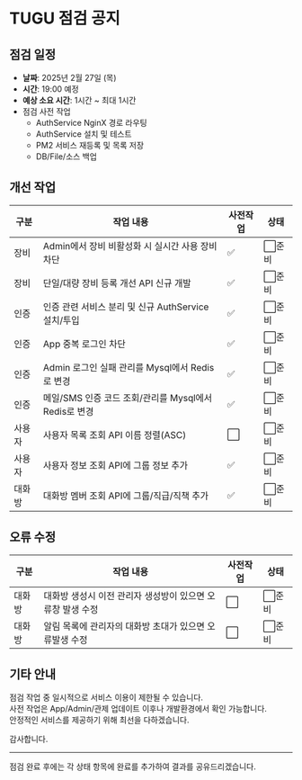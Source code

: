# TUGU 점검 공지

## 점검 일정

- **날짜**: 2025년 2월 27일 (목)
- **시간**: 19:00 예정
- **예상 소요 시간**: 1시간 ~ 최대 1시간
- 점검 사전 작업
  - AuthService NginX 경로 라우팅
  - AuthService 설치 및 테스트
  - PM2 서비스 재등록 및 목록 저장
  - DB/File/소스 백업

## 개선 작업

| 구분   | 작업 내용                                             | 사전작업 | 상태   |
| ------ | ----------------------------------------------------- | -------- | ------ |
| 장비   | Admin에서 장비 비활성화 시 실시간 사용 장비 차단      | ✅       | ⬜준비 |
| 장비   | 단일/대량 장비 등록 개선 API 신규 개발                | ✅       | ⬜준비 |
| 인증   | 인증 관련 서비스 분리 및 신규 AuthService 설치/투입   | ✅       | ⬜준비 |
| 인증   | App 중복 로그인 차단                                  | ✅       | ⬜준비 |
| 인증   | Admin 로그인 실패 관리를 Mysql에서 Redis로 변경       | ✅       | ⬜준비 |
| 인증   | 메일/SMS 인증 코드 조회/관리를 Mysql에서 Redis로 변경 | ✅       | ⬜준비 |
| 사용자 | 사용자 목록 조회 API 이름 정렬(ASC)                   | ⬜       | ⬜준비 |
| 사용자 | 사용자 정보 조회 API에 그룹 정보 추가                 | ✅       | ⬜준비 |
| 대화방 | 대화방 멤버 조회 API에 그룹/직급/직책 추가            | ✅       | ⬜준비 |

## 오류 수정

| 구분   | 작업 내용                                                  | 사전작업 | 상태   |
| ------ | ---------------------------------------------------------- | -------- | ------ |
| 대화방 | 대화방 생성시 이전 관리자 생성방이 있으면 오류창 발생 수정 | ⬜       | ⬜준비 |
| 대화방 | 알림 목록에 관리자의 대화방 초대가 있으면 오류발생 수정    | ⬜       | ⬜준비 |

## 기타 안내

점검 작업 중 일시적으로 서비스 이용이 제한될 수 있습니다.  
사전 작업은 App/Admin/관제 업데이트 이후나 개발환경에서 확인 가능합니다.  
안정적인 서비스를 제공하기 위해 최선을 다하겠습니다.

감사합니다.

---

점검 완료 후에는 각 상태 항목에 완료를 추가하여 결과를 공유드리겠습니다.
